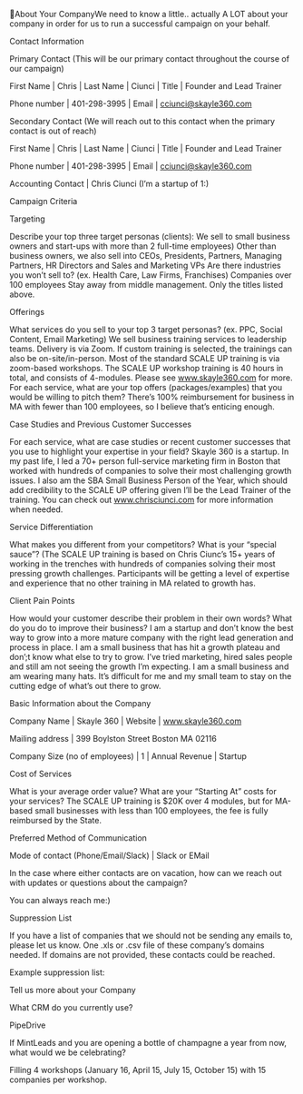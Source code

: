 About Your CompanyWe need to know a little.. actually A LOT about your company in order for us to run a successful campaign on your behalf. 


Contact Information

Primary Contact (This will be our primary contact throughout the course of our campaign)

First Name
 | Chris
 | Last Name
 | Ciunci
 | Title
 | Founder and Lead Trainer

Phone number
 | 401-298-3995
 | Email
 | cciunci@skayle360.com

Secondary Contact (We will reach out to this contact when the primary contact is out of reach)

First Name
 | Chris 
 | Last Name
 | Ciunci
 | Title
 | Founder and Lead Trainer

Phone number
 | 401-298-3995
 | Email
 | cciunci@skayle360.com

Accounting Contact
 | Chris Ciunci (I’m a startup of 1:)


Campaign Criteria

Targeting

Describe your top three target personas (clients): 
 We sell to small business owners and start-ups with more than 2 full-time employees) 
 Other than business owners, we also sell into CEOs, Presidents, Partners, Managing Partners, HR Directors and Sales and Marketing VPs
 Are there industries you won’t sell to? 
 (ex. Health Care, Law Firms, Franchises)
 Companies over 100 employees
 Stay away from middle management. Only the titles listed above.

Offerings

What services do you sell to your top 3 target personas? (ex. PPC, Social Content, Email Marketing) 
 We sell business training services to leadership teams. Delivery is via Zoom. If custom training is selected, the trainings can also be on-site/in-person. Most of the standard SCALE UP training is via zoom-based workshops. The SCALE UP workshop training is 40 hours in total, and consists of 4-modules. Please see www.skayle360.com for more. 
 For each service, what are your top offers (packages/examples) that you would be willing to pitch them?
 There’s 100% reimbursement for business in MA with fewer than 100 employees, so I believe that’s enticing enough.

Case Studies and Previous Customer Successes

For each service, what are case studies or recent customer successes that you use to highlight your expertise in your field?
 Skayle 360 is a startup. In my past life, I led a 70+ person full-service marketing firm in Boston that worked with hundreds of companies to solve their most challenging growth issues. I also am the SBA Small Business Person of the Year, which should add credibility to the SCALE UP offering given I’ll be the Lead Trainer of the training. You can check out www.chrisciunci.com for more information when needed.

Service Differentiation

What makes you different from your competitors? What is your “special sauce”?
 (The SCALE UP training is based on Chris Ciunc’s 15+ years of working in the trenches with hundreds of companies solving their most pressing growth challenges. Participants will be getting a level of expertise and experience that no other training in MA related to growth has. 

Client Pain Points

How would your customer describe their problem in their own words? What do you do to improve their business?
 I am a startup and don’t know the best way to grow into a more mature company with the right lead generation and process in place.
 I am a small business that has hit a growth plateau and don’;t know what else to try to grow. I’ve tried marketing, hired sales people and still am not seeing the growth I’m expecting.
 I am a small business and am wearing many hats. It’s difficult for me and my small team to stay on the cutting edge of what’s out there to grow.


Basic Information about the Company

Company Name
 | Skayle 360
 | Website
 | www.skayle360.com

Mailing address
 | 399 Boylston Street Boston MA 02116

Company Size (no of employees)
 | 1
 | Annual Revenue
 | Startup

Cost of Services

What is your average order value? What are your “Starting At” costs for your services?
 The SCALE UP training is $20K over 4 modules, but for MA-based small businesses with less than 100 employees, the fee is fully reimbursed by the State.


Preferred Method of Communication

Mode of contact (Phone/Email/Slack)
 | Slack or EMail

In the case where either contacts are on vacation, how can we reach out with updates or questions about the campaign?

You can always reach me:)

Suppression List

If you have a list of companies that we should not be sending any emails to, please let us know. 
 One .xls or .csv file of these company’s domains needed. If domains are not provided, these contacts could be reached.

Example suppression list:


Tell us more about your Company 

What CRM do you currently use?

PipeDrive

If MintLeads and you are opening a bottle of champagne a year from now, what would we be celebrating?

Filling 4 workshops (January 16, April 15, July 15, October 15) with 15 companies per workshop.
